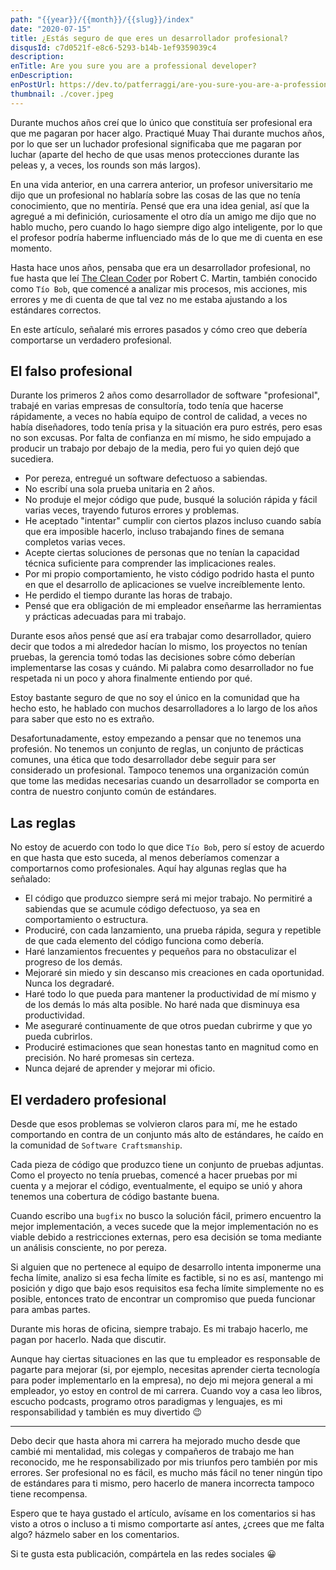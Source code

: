 ```yaml
---
path: "{{year}}/{{month}}/{{slug}}/index"
date: "2020-07-15"
title: ¿Estás seguro de que eres un desarrollador profesional?
disqusId: c7d0521f-e8c6-5293-b14b-1ef9359039c4
description:
enTitle: Are you sure you are a professional developer?
enDescription:
enPostUrl: https://dev.to/patferraggi/are-you-sure-you-are-a-professional-developer-1mp1
thumbnail: ./cover.jpeg
---
```


Durante muchos años creí que lo único que constituía ser profesional era que me pagaran por hacer algo. Practiqué Muay Thai durante muchos años, por lo que ser un luchador profesional significaba que me pagaran por luchar (aparte del hecho de que usas menos protecciones durante las peleas y, a veces, los rounds son más largos).

En una vida anterior, en una carrera anterior, un profesor universitario me dijo que un profesional no hablaría sobre las cosas de las que no tenía conocimiento, que no mentiría. Pensé que era una idea genial, así que la agregué a mi definición, curiosamente el otro día un amigo me dijo que no hablo mucho, pero cuando lo hago siempre digo algo inteligente, por lo que el profesor podría haberme influenciado más de lo que me di cuenta en ese momento.

Hasta hace unos años, pensaba que era un desarrollador profesional, no fue hasta que leí [The Clean Coder](https://www.amazon.es/Clean-Coder-Conduct-Professional-Programmers/dp/0137081073) por Robert C. Martin, también conocido como `Tío Bob`, que comencé a analizar mis procesos, mis acciones, mis errores y me di cuenta de que tal vez no me estaba ajustando a los estándares correctos.

En este artículo, señalaré mis errores pasados ​​y cómo creo que debería comportarse un verdadero profesional.

## El falso profesional

Durante los primeros 2 años como desarrollador de software "profesional", trabajé en varias empresas de consultoría, todo tenía que hacerse rápidamente, a veces no había equipo de control de calidad, a veces no había diseñadores, todo tenía prisa y la situación era puro estrés, pero esas no son excusas. Por falta de confianza en mí mismo, he sido empujado a producir un trabajo por debajo de la media, pero fui yo quien dejó que sucediera.

- Por pereza, entregué un software defectuoso a sabiendas.
- No escribí una sola prueba unitaria en 2 años.
- No produje el mejor código que pude, busqué la solución rápida y fácil varias veces, trayendo futuros errores y problemas.
- He aceptado "intentar" cumplir con ciertos plazos incluso cuando sabía que era imposible hacerlo, incluso trabajando fines de semana completos varias veces.
- Acepte ciertas soluciones de personas que no tenían la capacidad técnica suficiente para comprender las implicaciones reales.
- Por mi propio comportamiento, he visto código podrido hasta el punto en que el desarrollo de aplicaciones se vuelve increíblemente lento.
- He perdido el tiempo durante las horas de trabajo.
- Pensé que era obligación de mi empleador enseñarme las herramientas y prácticas adecuadas para mi trabajo.

Durante esos años pensé que así era trabajar como desarrollador, quiero decir que todos a mi alrededor hacían lo mismo, los proyectos no tenían pruebas, la gerencia tomó todas las decisiones sobre cómo deberían implementarse las cosas y cuándo. Mi palabra como desarrollador no fue respetada ni un poco y ahora finalmente entiendo por qué.

Estoy bastante seguro de que no soy el único en la comunidad que ha hecho esto, he hablado con muchos desarrolladores a lo largo de los años para saber que esto no es extraño.

Desafortunadamente, estoy empezando a pensar que no tenemos una profesión. No tenemos un conjunto de reglas, un conjunto de prácticas comunes, una ética que todo desarrollador debe seguir para ser considerado un profesional. Tampoco tenemos una organización común que tome las medidas necesarias cuando un desarrollador se comporta en contra de nuestro conjunto común de estándares.

## Las reglas

No estoy de acuerdo con todo lo que dice `Tío Bob`, pero sí estoy de acuerdo en que hasta que esto suceda, al menos deberíamos comenzar a comportarnos como profesionales. Aquí hay algunas reglas que ha señalado:

- El código que produzco siempre será mi mejor trabajo. No permitiré a sabiendas que se acumule código defectuoso, ya sea en comportamiento o estructura.
- Produciré, con cada lanzamiento, una prueba rápida, segura y repetible de que cada elemento del código funciona como debería.
- Haré lanzamientos frecuentes y pequeños para no obstaculizar el progreso de los demás.
- Mejoraré sin miedo y sin descanso mis creaciones en cada oportunidad. Nunca los degradaré.
- Haré todo lo que pueda para mantener la productividad de mí mismo y de los demás lo más alta posible. No haré nada que disminuya esa productividad.
- Me aseguraré continuamente de que otros puedan cubrirme y que yo pueda cubrirlos.
- Produciré estimaciones que sean honestas tanto en magnitud como en precisión. No haré promesas sin certeza.
- Nunca dejaré de aprender y mejorar mi oficio.

## El verdadero profesional

Desde que esos problemas se volvieron claros para mí, me he estado comportando en contra de un conjunto más alto de estándares, he caído en la comunidad de `Software Craftsmanship`.

Cada pieza de código que produzco tiene un conjunto de pruebas adjuntas. Como el proyecto no tenía pruebas, comencé a hacer pruebas por mi cuenta y a mejorar el código, eventualmente, el equipo se unió y ahora tenemos una cobertura de código bastante buena.

Cuando escribo una `bugfix` no busco la solución fácil, primero encuentro la mejor implementación, a veces sucede que la mejor implementación no es viable debido a restricciones externas, pero esa decisión se toma mediante un análisis consciente, no por pereza.

Si alguien que no pertenece al equipo de desarrollo intenta imponerme una fecha límite, analizo si esa fecha límite es factible, si no es así, mantengo mi posición y digo que bajo esos requisitos esa fecha límite simplemente no es posible, entonces trato de encontrar un compromiso que pueda funcionar para ambas partes.

Durante mis horas de oficina, siempre trabajo. Es mi trabajo hacerlo, me pagan por hacerlo. Nada que discutir.

Aunque hay ciertas situaciones en las que tu empleador es responsable de pagarte para mejorar (si, por ejemplo, necesitas aprender cierta tecnología para poder implementarlo en la empresa), no dejo mi mejora general a mi empleador, yo estoy en control de mi carrera.
Cuando voy a casa leo libros, escucho podcasts, programo otros paradigmas y lenguajes, es mi responsabilidad y también es muy divertido 😉

---

Debo decir que hasta ahora mi carrera ha mejorado mucho desde que cambié mi mentalidad, mis colegas y compañeros de trabajo me han reconocido, me he responsabilizado por mis triunfos pero también por mis errores. Ser profesional no es fácil, es mucho más fácil no tener ningún tipo de estándares para ti mismo, pero hacerlo de manera incorrecta tampoco tiene recompensa.

Espero que te haya gustado el artículo, avísame en los comentarios si has visto a otros o incluso a ti mismo comportarte así antes, ¿crees que me falta algo? házmelo saber en los comentarios.

Si te gusta esta publicación, compártela en las redes sociales &#128512;
